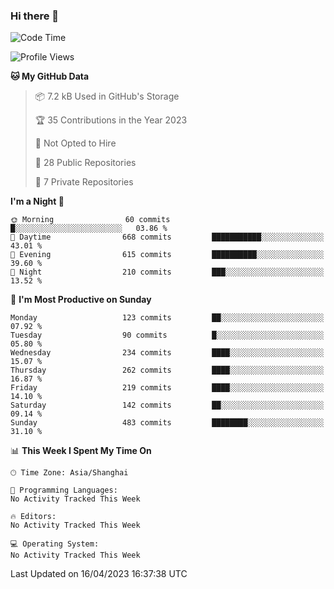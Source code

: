 ### Hi there 👋

<!--
**robinWongM/robinWongM** is a ✨ _special_ ✨ repository because its `README.md` (this file) appears on your GitHub profile.

Here are some ideas to get you started:

- 🔭 I’m currently working on ...
- 🌱 I’m currently learning ...
- 👯 I’m looking to collaborate on ...
- 🤔 I’m looking for help with ...
- 💬 Ask me about ...
- 📫 How to reach me: ...
- 😄 Pronouns: ...
- ⚡ Fun fact: ...
-->

<!--START_SECTION:waka-->
![Code Time](http://img.shields.io/badge/Code%20Time-121%20hrs%2034%20mins-blue)

![Profile Views](http://img.shields.io/badge/Profile%20Views-2-blue)

**🐱 My GitHub Data** 

> 📦 7.2 kB Used in GitHub's Storage 
 > 
> 🏆 35 Contributions in the Year 2023
 > 
> 🚫 Not Opted to Hire
 > 
> 📜 28 Public Repositories 
 > 
> 🔑 7 Private Repositories 
 > 
**I'm a Night 🦉** 

```text
🌞 Morning                60 commits          █░░░░░░░░░░░░░░░░░░░░░░░░   03.86 % 
🌆 Daytime                668 commits         ███████████░░░░░░░░░░░░░░   43.01 % 
🌃 Evening                615 commits         ██████████░░░░░░░░░░░░░░░   39.60 % 
🌙 Night                  210 commits         ███░░░░░░░░░░░░░░░░░░░░░░   13.52 % 
```
📅 **I'm Most Productive on Sunday** 

```text
Monday                   123 commits         ██░░░░░░░░░░░░░░░░░░░░░░░   07.92 % 
Tuesday                  90 commits          █░░░░░░░░░░░░░░░░░░░░░░░░   05.80 % 
Wednesday                234 commits         ████░░░░░░░░░░░░░░░░░░░░░   15.07 % 
Thursday                 262 commits         ████░░░░░░░░░░░░░░░░░░░░░   16.87 % 
Friday                   219 commits         ████░░░░░░░░░░░░░░░░░░░░░   14.10 % 
Saturday                 142 commits         ██░░░░░░░░░░░░░░░░░░░░░░░   09.14 % 
Sunday                   483 commits         ████████░░░░░░░░░░░░░░░░░   31.10 % 
```


📊 **This Week I Spent My Time On** 

```text
🕑︎ Time Zone: Asia/Shanghai

💬 Programming Languages: 
No Activity Tracked This Week

🔥 Editors: 
No Activity Tracked This Week

💻 Operating System: 
No Activity Tracked This Week
```


 Last Updated on 16/04/2023 16:37:38 UTC
<!--END_SECTION:waka-->
